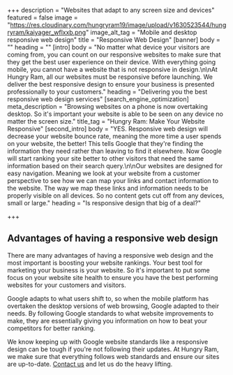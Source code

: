 +++
description = "Websites that adapt to any screen size and devices"
featured = false
image = "https://res.cloudinary.com/hungryram19/image/upload/v1630523544/hungryram/kaiyager_wflxxb.png"
image_alt_tag = "Mobile and desktop responsive web design"
title = "Responsive Web Design"
[banner]
body = ""
heading = ""
[intro]
body = "No matter what device your visitors are coming from, you can count on our responsive websites to make sure that they get the best user experience on their device. With everything going mobile, you cannot have a website that is not responsive in design.\n\nAt Hungry Ram, all our websites must be responsive before launching. We deliver the best responsive design to ensure your business is presented professionally to your customers."
heading = "Delivering you the best responsive web design services"
[search_engine_optimization]
meta_description = "Browsing websites on a phone is now overtaking desktop. So it's important your website is able to be seen on any device no matter the screen size."
title_tag = "Hungry Ram: Make Your Website Responsive"
[second_intro]
body = "YES. Responsive web design will decrease your website bounce rate, meaning the more time a user spends on your website, the better! This tells Google that they're finding the information they need rather than leaving to find it elsewhere. Now Google will start ranking your site better to other visitors that need the same information based on their search query.\n\nOur websites are designed for easy navigation. Meaning we look at your website from a customer perspective to see how we can map your links and contact information to the website. The way we map these links and information needs to be properly visible on all devices. So no content gets cut off from any devices, small or large."
heading = "Is responsive design that big of a deal?"

+++
## Advantages of having a responsive web design

There are many advantages of having a responsive web design and the most important is boosting your website rankings. Your best tool for marketing your business is your website. So it's important to put some focus on your website site health to ensure you have the best performing websites for your customers and visitors.

Google adapts to what users shift to, so when the mobile platform has overtaken the desktop versions of web browsing, Google adapted to their needs. By following Google standards to what website improvements to make, they are essentially giving you information on how to beat your competitors for better ranking.

We know keeping up with Google website standards like a responsive design can be tough if you're not following their updates. At Hungry Ram, we make sure that everything follows web standards and ensure our sites are up-to-date. [Contact us](/contact) and let us do the heavy lifting.